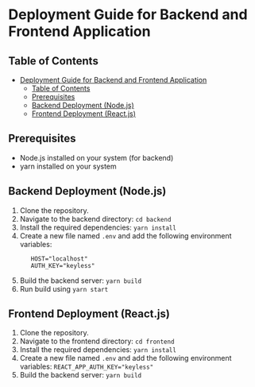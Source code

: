 # Deployment Guide for Backend and Frontend Application

## Table of Contents
- [Deployment Guide for Backend and Frontend Application](#deployment-guide-for-backend-and-frontend-application)
  - [Table of Contents](#table-of-contents)
  - [Prerequisites](#prerequisites)
  - [Backend Deployment (Node.js)](#backend-deployment-nodejs)
  - [Frontend Deployment (React.js)](#frontend-deployment-reactjs)

## Prerequisites
* Node.js installed on your system (for backend)
* yarn installed on your system

## Backend Deployment (Node.js)
1. Clone the repository.
2. Navigate to the backend directory: `cd backend`
3. Install the required dependencies: `yarn install`
4. Create a new file named `.env` and add the following environment variables:
   ```PORT="5500"
      HOST="localhost"
      AUTH_KEY="keyless"
5. Build the backend server: `yarn build`
6. Run build using `yarn start`

## Frontend Deployment (React.js)
1. Clone the repository.
2. Navigate to the frontend directory: `cd frontend`
3. Install the required dependencies: `yarn install`
4. Create a new file named `.env` and add the following environment variables:
   ```REACT_APP_AUTH_KEY="keyless"```
5. Build the backend server: `yarn build`
